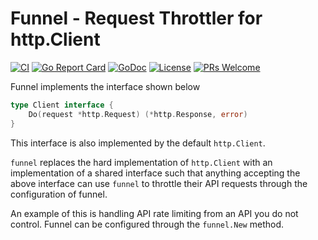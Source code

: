 # Funnel - Request Throttler for http.Client

[![CI](https://github.com/nortonlifelock/funnel/workflows/CI/badge.svg)](https://github.com/nortonlifelock/funnel/actions)
[![Go Report Card](https://goreportcard.com/badge/github.com/nortonlifelock/funnel)](https://goreportcard.com/report/github.com/nortonlifelock/funnel)
[![GoDoc](https://godoc.org/github.com/nortonlifelock/funnel?status.svg)](https://pkg.go.dev/github.com/nortonlifelock/funnel)
[![License](https://img.shields.io/badge/License-Apache%202.0-blue.svg)](https://opensource.org/licenses/Apache-2.0)
[![PRs Welcome](https://img.shields.io/badge/PRs-welcome-brightgreen.svg)](http://makeapullrequest.com)

Funnel implements the interface shown below

```go
type Client interface {
    Do(request *http.Request) (*http.Response, error)
}
```

This interface is also implemented by the default `http.Client`.

`funnel` replaces the hard implementation of `http.Client` with an
implementation of a shared interface such that anything accepting the
above interface can use `funnel` to throttle their API requests through
the configuration of funnel.

An example of this is handling API rate limiting from an API you do not
control. Funnel can be configured through the `funnel.New` method.

